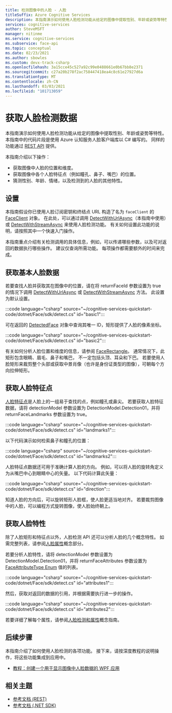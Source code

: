 ```yaml
---
title: 检测图像中的人脸 - 人脸
titleSuffix: Azure Cognitive Services
description: 本指南演示如何使用人脸检测功能从给定的图像中提取性别、年龄或姿势等特性。
services: cognitive-services
author: SteveMSFT
manager: nitinme
ms.service: cognitive-services
ms.subservice: face-api
ms.topic: conceptual
ms.date: 02/23/2021
ms.author: sbowles
ms.custom: devx-track-csharp
ms.openlocfilehash: 3a15cce45c527a92c99e0488661e0b67bb8e2371
ms.sourcegitcommit: c27a20b278f2ac758447418ea4c8c61e27927d6a
ms.translationtype: MT
ms.contentlocale: zh-CN
ms.lasthandoff: 03/03/2021
ms.locfileid: "101713059"
---
```

# <a name="get-face-detection-data"></a>获取人脸检测数据

本指南演示如何使用人脸检测功能从给定的图像中提取性别、年龄或姿势等特性。 本指南中的代码片段是使用 Azure 认知服务人脸客户端库以 C# 编写的。 同样的功能通过 [REST API](https://westus.dev.cognitive.microsoft.com/docs/services/563879b61984550e40cbbe8d/operations/563879b61984550f30395236) 提供。

本指南介绍以下操作：

- 获取图像中人脸的位置和维度。
- 获取图像中各个人脸特征点（例如瞳孔、鼻子、嘴巴）的位置。
- 猜测性别、年龄、情绪，以及检测到的人脸的其他特性。

## <a name="setup"></a>设置

本指南假设你已使用人脸订阅密钥和终结点 URL 构造了名为 `faceClient` 的 [FaceClient](/dotnet/api/microsoft.azure.cognitiveservices.vision.face.faceclient) 对象。 在此处，可以通过调用 [DetectWithUrlAsync](/dotnet/api/microsoft.azure.cognitiveservices.vision.face.faceoperationsextensions.detectwithurlasync)（本指南中使用）或 [DetectWithStreamAsync](/dotnet/api/microsoft.azure.cognitiveservices.vision.face.faceoperationsextensions.detectwithstreamasync) 来使用人脸检测功能。 有关如何设置此功能的说明，请按照其中一个快速入门操作。

本指南重点介绍有关检测调用的具体信息，例如，可以传递哪些参数，以及可对返回的数据执行哪些操作。 建议仅查询所需功能。 每项操作都需要额外的时间来完成。

## <a name="get-basic-face-data"></a>获取基本人脸数据

若要查找人脸并获取其在图像中的位置，请在将 returnFaceId 参数设置为 true 的情况下调用 [DetectWithUrlAsync](/dotnet/api/microsoft.azure.cognitiveservices.vision.face.faceoperationsextensions.detectwithurlasync) 或 [DetectWithStreamAsync](/dotnet/api/microsoft.azure.cognitiveservices.vision.face.faceoperationsextensions.detectwithstreamasync) 方法。 此设置为默认设置。

:::code language="csharp" source="~/cognitive-services-quickstart-code/dotnet/Face/sdk/detect.cs" id="basic1":::

可在返回的 [DetectedFace](/dotnet/api/microsoft.azure.cognitiveservices.vision.face.models.detectedface) 对象中查询其唯一 ID，矩形提供了人脸的像素坐标。

:::code language="csharp" source="~/cognitive-services-quickstart-code/dotnet/Face/sdk/detect.cs" id="basic2":::

有关如何分析人脸位置和维度的信息，请参阅 [FaceRectangle](/dotnet/api/microsoft.azure.cognitiveservices.vision.face.models.facerectangle)。 通常情况下，此矩形包含眼睛、眉毛、鼻子和嘴巴， 不一定包括头顶、耳朵和下巴。 若要使用人脸矩形来裁剪整个头部或获取中景肖像（也许是身份证类型的图像），可朝每个方向拉伸矩形。

## <a name="get-face-landmarks"></a>获取人脸特征点

[人脸特征点](../concepts/face-detection.md#face-landmarks)是人脸上的一组易于查找的点，例如瞳孔或鼻尖。 若要获取人脸特征数据，请将 detectionModel 参数设置为 DetectionModel.Detection01，并将 returnFaceLandmarks 参数设置为 true。

:::code language="csharp" source="~/cognitive-services-quickstart-code/dotnet/Face/sdk/detect.cs" id="landmarks1":::

以下代码演示如何检索鼻子和瞳孔的位置：

:::code language="csharp" source="~/cognitive-services-quickstart-code/dotnet/Face/sdk/detect.cs" id="landmarks2":::

人脸特征点数据还可用于准确计算人脸的方向。 例如，可以将人脸的旋转角定义为从嘴巴中心到眼睛中心的矢量。 以下代码计算此矢量：

:::code language="csharp" source="~/cognitive-services-quickstart-code/dotnet/Face/sdk/detect.cs" id="direction":::

知道人脸的方向后，可以旋转矩形人脸框，使人脸更适当地对齐。 若要裁剪图像中的人脸，可以编程方式旋转图像，使人脸始终朝上。

## <a name="get-face-attributes"></a>获取人脸特性

除了人脸矩形和特征点以外，人脸检测 API 还可以分析人脸的几个概念特性。 如需完整列表，请参阅[人脸属性](../concepts/face-detection.md#attributes)概念部分。

若要分析人脸特性，请将 detectionModel 参数设置为 DetectionModel.Detection01，并将 returnFaceAttributes 参数设置为 [FaceAttributeType Enum](/dotnet/api/microsoft.azure.cognitiveservices.vision.face.models.faceattributetype) 值的列表。

:::code language="csharp" source="~/cognitive-services-quickstart-code/dotnet/Face/sdk/detect.cs" id="attributes1":::

然后，获取对返回的数据的引用，并根据需要执行进一步的操作。

:::code language="csharp" source="~/cognitive-services-quickstart-code/dotnet/Face/sdk/detect.cs" id="attributes2":::

若要详细了解每个属性，请参阅[人脸检测和属性](../concepts/face-detection.md)概念指南。

## <a name="next-steps"></a>后续步骤

本指南介绍了如何使用人脸检测的各项功能。 接下来，请按深度教程的说明操作，将这些功能集成到应用中。

- [教程：创建一个用于显示图像中人脸数据的 WPF 应用](../Tutorials/FaceAPIinCSharpTutorial.md)

## <a name="related-topics"></a>相关主题

- [参考文档 (REST)](https://westus.dev.cognitive.microsoft.com/docs/services/563879b61984550e40cbbe8d/operations/563879b61984550f30395236)
- [参考文档 (.NET SDK)](/dotnet/api/overview/azure/cognitiveservices/client/faceapi)

